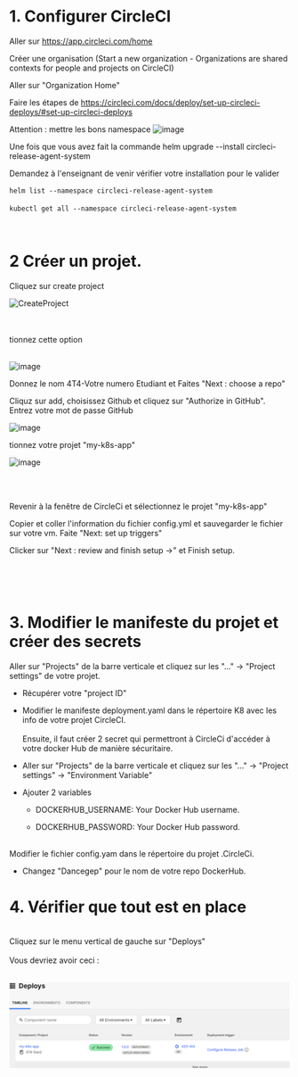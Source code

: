 
# 1. Configurer CircleCI

Aller sur https://app.circleci.com/home

Créer une organisation  (Start a new organization - Organizations are shared contexts for people and projects on CircleCI)

Aller sur "Organization Home"


Faire les étapes de https://circleci.com/docs/deploy/set-up-circleci-deploys/#set-up-circleci-deploys

Attention : mettre les bons namespace
![image](https://github.com/user-attachments/assets/0e105b8a-da01-471d-9ede-a0aac95c37cd)

Une fois que vous avez fait la commande helm upgrade --install circleci-release-agent-system

Demandez à l'enseignant de venir vérifier votre installation pour le valider


````
helm list --namespace circleci-release-agent-system

kubectl get all --namespace circleci-release-agent-system
````

<br>

# 2 Créer un projet.


Cliquez sur create project


![CreateProject](https://github.com/user-attachments/assets/cc05f981-bef5-4350-aa8b-d71f69719a95)

<br>
<br>
tionnez cette option
<br><br>

![image](https://github.com/user-attachments/assets/aae0eaa7-3701-46a2-a20f-1e2a91f88d5d)

Donnez le nom 4T4-Votre numero Etudiant et Faites "Next : choose a repo"

Cliquz sur add, choisissez Github et cliquez sur "Authorize in GitHub". Entrez votre mot de passe GitHub

![image](https://github.com/user-attachments/assets/3d80186e-4f5b-4d7a-942c-cc612adb713e)


tionnez votre projet "my-k8s-app"


![image](https://github.com/user-attachments/assets/be314ebf-1ec9-4a27-ab09-f232ab592702)


<br>
<br>


Revenir à la fenêtre de CircleCi et sélectionnez le projet "my-k8s-app"

Copier et coller l'information du fichier config.yml et sauvegarder le fichier sur votre vm. Faite "Next: set up triggers"

Clicker sur "Next : review and finish setup ->"  et Finish setup.


<br><br><br>
# 3. Modifier le manifeste du projet et créer des secrets

Aller sur "Projects" de la barre verticale et cliquez sur les "..." -> "Project settings" de votre projet.

- Récupérer votre "project ID"

- Modifier le manifeste deployment.yaml dans le répertoire K8 avec les info de votre projet CircleCI.
<br><br>
Ensuite, il faut créer 2 secret qui permettront à CircleCi d'accéder à votre docker Hub de manière sécuritaire.

- Aller sur "Projects" de la barre verticale et cliquez sur les "..." -> "Project settings" -> "Environment Variable"

- Ajouter 2 variables

  - DOCKERHUB_USERNAME: Your Docker Hub username.
  
  - DOCKERHUB_PASSWORD: Your Docker Hub password.
<br><br>

Modifier le fichier config.yam dans le répertoire du projet .CircleCi.

- Changez "Dancegep" pour le nom de votre repo DockerHub.
  

# 4. Vérifier que tout est en place
<br>
Cliquez sur le menu vertical de gauche sur "Deploys"
<br><br>
Vous devriez avoir ceci :
<br><br>

![Alt text](image.png)
